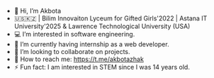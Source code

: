 - 👋 Hi, I’m Akbota
- 🇺🇸🇰🇿 | Bilim Innovaiton Lyceum for Gifted Girls'2022 | Astana IT University'2025 & Lawrence Technological University (USA)
- 💻 I’m interested in software engineering.
- 🌱 I’m currently having internship as a web developer.
- 🚀 I’m looking to collaborate on projects.
- 📩 How to reach me: https://t.me/akbotazhak
- ⚡ Fun fact: I am interested in STEM since I was 14 years old.

<!---
akbotazhaksylyk/akbotazhaksylyk is a ✨ special ✨ repository because its `README.md` (this file) appears on your GitHub profile.
You can click the Preview link to take a look at your changes.
--->
